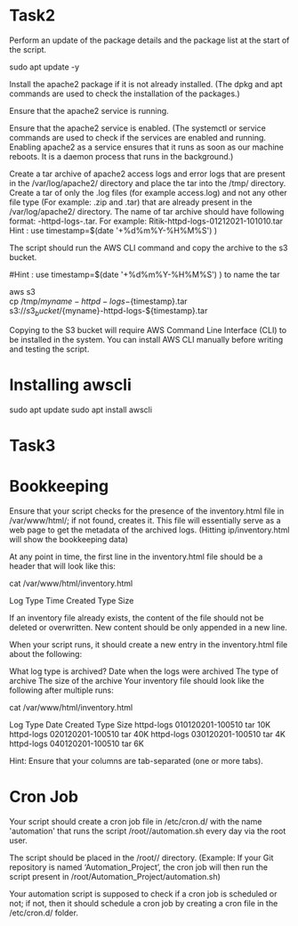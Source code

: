 Task2
======
Perform an update of the package details and the package list at the start of the script.

sudo apt update -y 

Install the apache2 package if it is not already installed. (The dpkg and apt commands are used to check the installation of the packages.)

Ensure that the apache2 service is running. 

Ensure that the apache2 service is enabled. (The systemctl or service commands are used to check if the services are enabled and running. Enabling apache2 as a service ensures that it runs as soon as our machine reboots. It is a daemon process that runs in the background.)

Create a tar archive of apache2 access logs and error logs that are present in the /var/log/apache2/ directory and place the tar into the /tmp/ directory. Create a tar of only the .log files (for example access.log) and not any other file type (For example: .zip and .tar) that are already present in the /var/log/apache2/ directory. The name of tar archive should have following format:  <your _name>-httpd-logs-<timestamp>.tar. For example: Ritik-httpd-logs-01212021-101010.tar                                                             Hint : use timestamp=$(date '+%d%m%Y-%H%M%S') )

The script should run the AWS CLI command and copy the archive to the s3 bucket. 

#Hint : use timestamp=$(date '+%d%m%Y-%H%M%S') ) to name  the  tar

aws s3 \
cp /tmp/${myname}-httpd-logs-${timestamp}.tar \
s3://${s3_bucket}/${myname}-httpd-logs-${timestamp}.tar
 

Copying to the S3 bucket will require AWS Command Line Interface (CLI)  to be installed in the system. You can install AWS CLI manually before writing and testing the script. 



# Installing awscli 
sudo apt update
sudo apt install awscli


Task3
======

# Bookkeeping

Ensure that your script checks for the presence of the inventory.html file in /var/www/html/; if not found, creates it. This file will essentially serve as a web page to get the metadata of the archived logs. (Hitting ip/inventory.html will show the bookkeeping data)



At any point in time, the first line in the inventory.html file should be a header that will look like this:

cat /var/www/html/inventory.html


Log Type         Time Created         Type        Size


If an inventory file already exists, the content of the file should not be deleted or overwritten. New content should be only appended in a new line.


When your script runs, it should create a new entry in the inventory.html file about the following:

What log type is archived?
Date when the logs were archived
The type of archive
The size of the archive
Your inventory file should look like the following after multiple runs:

cat /var/www/html/inventory.html

Log Type               Date Created               Type      Size
httpd-logs        010120201-100510         tar        10K
httpd-logs        020120201-100510         tar        40K
httpd-logs        030120201-100510        tar        4K
httpd-logs        040120201-100510        tar        6K


Hint: Ensure that your columns are tab-separated (one or more tabs).



# Cron Job

Your script should create a cron job file in /etc/cron.d/ with the name 'automation' that runs the script /root/<git repository name>/automation.sh every day via the root user.



The script should be placed in the /root/<git repository name>/ directory. (Example: If your Git repository is named ‘Automation_Project’, the cron job will then run the script present in /root/Automation_Project/automation.sh)



Your automation script is supposed to check if a cron job is scheduled or not; if not, then it should schedule a cron job by creating a cron file in the /etc/cron.d/ folder.




